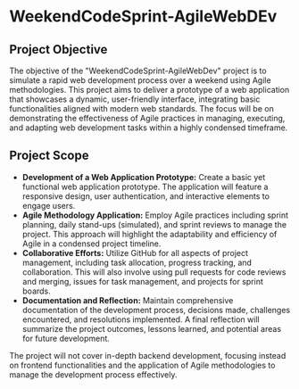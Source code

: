 # WeekendCodeSprint-AgileWebDEv
## Project Objective
The objective of the "WeekendCodeSprint-AgileWebDev" project is to simulate a rapid web development process over a weekend using Agile methodologies. This project aims to deliver a prototype of a web application that showcases a dynamic, user-friendly interface, integrating basic functionalities aligned with modern web standards. The focus will be on demonstrating the effectiveness of Agile practices in managing, executing, and adapting web development tasks within a highly condensed timeframe.
## Project Scope
- **Development of a Web Application Prototype:** Create a basic yet functional web application prototype. The application will feature a responsive design, user authentication, and interactive elements to engage users.
- **Agile Methodology Application:** Employ Agile practices including sprint planning, daily stand-ups (simulated), and sprint reviews to manage the project. This approach will highlight the adaptability and efficiency of Agile in a condensed project timeline.
- **Collaborative Efforts:** Utilize GitHub for all aspects of project management, including task allocation, progress tracking, and collaboration. This will also involve using pull requests for code reviews and merging, issues for task management, and projects for sprint boards.
- **Documentation and Reflection:** Maintain comprehensive documentation of the development process, decisions made, challenges encountered, and resolutions implemented. A final reflection will summarize the project outcomes, lessons learned, and potential areas for future development.
  
The project will not cover in-depth backend development, focusing instead on frontend functionalities and the application of Agile methodologies to manage the development process effectively.

